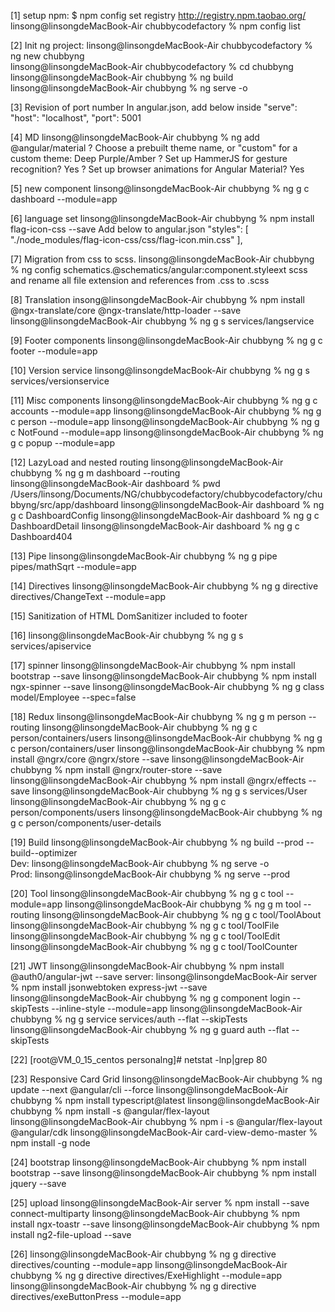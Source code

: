 [1] setup npm:
    $ npm config set registry http://registry.npm.taobao.org/
    linsong@linsongdeMacBook-Air chubbycodefactory % npm config list

[2] Init ng project:
    linsong@linsongdeMacBook-Air chubbycodefactory % ng new chubbyng  
    linsong@linsongdeMacBook-Air chubbycodefactory % cd chubbyng 
    linsong@linsongdeMacBook-Air chubbyng % ng build
    linsong@linsongdeMacBook-Air chubbyng % ng serve -o

[3] Revision of port number
    In angular.json, add below inside "serve":
        "host": "localhost",
        "port": 5001

[4] MD
    linsong@linsongdeMacBook-Air chubbyng % ng add @angular/material
    ? Choose a prebuilt theme name, or "custom" for a custom theme: Deep Purple/Amber
    ? Set up HammerJS for gesture recognition? Yes
    ? Set up browser animations for Angular Material? Yes

[5] new component
    linsong@linsongdeMacBook-Air chubbyng % ng g c dashboard --module=app

[6] language set
    linsong@linsongdeMacBook-Air chubbyng % npm install flag-icon-css --save
    Add below to angular.json
        "styles": [
              "./node_modules/flag-icon-css/css/flag-icon.min.css"
        ],

[7] Migration from css to scss.
    linsong@linsongdeMacBook-Air chubbyng % ng config schematics.@schematics/angular:component.styleext scss
    and rename all file extension and references from .css to .scss

[8] Translation
    insong@linsongdeMacBook-Air chubbyng % npm install @ngx-translate/core @ngx-translate/http-loader --save
    linsong@linsongdeMacBook-Air chubbyng % ng g s services/langservice

[9] Footer components
    linsong@linsongdeMacBook-Air chubbyng % ng g c footer --module=app

[10] Version service
    linsong@linsongdeMacBook-Air chubbyng % ng g s services/versionservice

[11] Misc components
    linsong@linsongdeMacBook-Air chubbyng % ng g c accounts --module=app
    linsong@linsongdeMacBook-Air chubbyng % ng g c person --module=app
    linsong@linsongdeMacBook-Air chubbyng % ng g c NotFound --module=app
    linsong@linsongdeMacBook-Air chubbyng % ng g c popup --module=app

[12] LazyLoad and nested routing
    linsong@linsongdeMacBook-Air chubbyng % ng g m dashboard --routing      
    linsong@linsongdeMacBook-Air dashboard % pwd
        /Users/linsong/Documents/NG/chubbycodefactory/chubbycodefactory/chubbyng/src/app/dashboard 
    linsong@linsongdeMacBook-Air dashboard % ng g c DashboardConfig
    linsong@linsongdeMacBook-Air dashboard % ng g c DashboardDetail
    linsong@linsongdeMacBook-Air dashboard % ng g c Dashboard404

[13] Pipe
    linsong@linsongdeMacBook-Air chubbyng % ng g pipe pipes/mathSqrt --module=app

[14] Directives
    linsong@linsongdeMacBook-Air chubbyng % ng g directive directives/ChangeText --module=app

[15] Sanitization of HTML
    DomSanitizer included to footer

[16]
    linsong@linsongdeMacBook-Air chubbyng % ng g s services/apiservice

[17] spinner
    linsong@linsongdeMacBook-Air chubbyng % npm install bootstrap --save
    linsong@linsongdeMacBook-Air chubbyng % npm install ngx-spinner --save
    linsong@linsongdeMacBook-Air chubbyng % ng g class model/Employee --spec=false

[18] Redux
    linsong@linsongdeMacBook-Air chubbyng % ng g m person --routing
    linsong@linsongdeMacBook-Air chubbyng % ng g c person/containers/users
    linsong@linsongdeMacBook-Air chubbyng % ng g c person/containers/user
    linsong@linsongdeMacBook-Air chubbyng % npm install @ngrx/core @ngrx/store --save
    linsong@linsongdeMacBook-Air chubbyng % npm install @ngrx/router-store --save
    linsong@linsongdeMacBook-Air chubbyng % npm install @ngrx/effects --save
    linsong@linsongdeMacBook-Air chubbyng % ng g s services/User
    linsong@linsongdeMacBook-Air chubbyng % ng g c person/components/users
    linsong@linsongdeMacBook-Air chubbyng % ng g c person/components/user-details

[19] Build
    linsong@linsongdeMacBook-Air chubbyng % ng build --prod --build--optimizer   
    Dev:    linsong@linsongdeMacBook-Air chubbyng % ng serve -o  
    Prod:   linsong@linsongdeMacBook-Air chubbyng % ng serve --prod

[20] Tool
    linsong@linsongdeMacBook-Air chubbyng % ng g c tool --module=app
    linsong@linsongdeMacBook-Air chubbyng % ng g m tool --routing
    linsong@linsongdeMacBook-Air chubbyng % ng g c tool/ToolAbout
    linsong@linsongdeMacBook-Air chubbyng % ng g c tool/ToolFile 
    linsong@linsongdeMacBook-Air chubbyng % ng g c tool/ToolEdit
    linsong@linsongdeMacBook-Air chubbyng % ng g c tool/ToolCounter

[21] JWT
    linsong@linsongdeMacBook-Air chubbyng % npm install @auth0/angular-jwt --save
    server: 
        linsong@linsongdeMacBook-Air server % npm install jsonwebtoken express-jwt --save
    linsong@linsongdeMacBook-Air chubbyng % ng g component login --skipTests --inline-style --module=app
    linsong@linsongdeMacBook-Air chubbyng % ng g service services/auth --flat --skipTests
    linsong@linsongdeMacBook-Air chubbyng % ng g guard auth --flat --skipTests

[22]
    [root@VM_0_15_centos personalng]# netstat -lnp|grep 80

[23] Responsive Card Grid
    linsong@linsongdeMacBook-Air chubbyng % ng update --next @angular/cli --force
    linsong@linsongdeMacBook-Air chubbyng % npm install typescript@latest
    linsong@linsongdeMacBook-Air chubbyng % npm install -s @angular/flex-layout
    linsong@linsongdeMacBook-Air chubbyng % npm i -s @angular/flex-layout @angular/cdk
    linsong@linsongdeMacBook-Air card-view-demo-master % npm install -g node

[24] bootstrap
    linsong@linsongdeMacBook-Air chubbyng % npm install bootstrap --save
    linsong@linsongdeMacBook-Air chubbyng % npm install jquery --save

[25] upload
    linsong@linsongdeMacBook-Air server % npm install --save connect-multiparty
    linsong@linsongdeMacBook-Air chubbyng % npm install ngx-toastr --save
    linsong@linsongdeMacBook-Air chubbyng % npm install ng2-file-upload --save

[26] 
    linsong@linsongdeMacBook-Air chubbyng % ng g directive directives/counting --module=app
    linsong@linsongdeMacBook-Air chubbyng % ng g directive directives/ExeHighlight --module=app
    linsong@linsongdeMacBook-Air chubbyng % ng g directive directives/exeButtonPress --module=app
